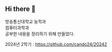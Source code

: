 ## Hi there 👋

<!--
**cando24/cando24** is a ✨ _special_ ✨ repository because its `README.md` (this file) appears on your GitHub profile.

Here are some ideas to get you started:

- 🔭 I’m currently working on ...
- 🌱 I’m currently learning ...
- 👯 I’m looking to collaborate on ...
- 🤔 I’m looking for help with ...
- 💬 Ask me about ...
- 📫 How to reach me: ...
- 😄 Pronouns: ...
- ⚡ Fun fact: ...
-->


방송통신대학교 
농학과  
컴퓨터과학과  
공부한 내용을 정리하기 위해 만들었다.


2024년 2학기 : https://github.com/cando24/20242
